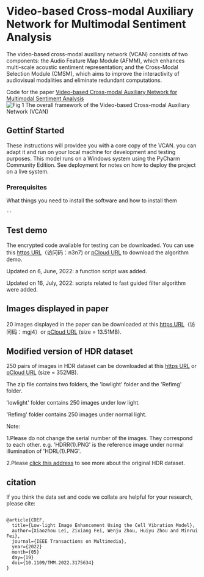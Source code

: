 # Video-based Cross-modal Auxiliary Network for Multimodal Sentiment Analysis
The video-based cross-modal auxiliary network (VCAN) consists of two components: the Audio Feature Map Module (AFMM), which enhances multi-scale acoustic sentiment representation; and the Cross-Modal Selection Module (CMSM), which aims to improve the interactivity of audiovisual modalities and eliminate redundant computations.

Code for the paper [Video-based Cross-modal Auxiliary Network for Multimodal Sentiment Analysis](https://ieeexplore.ieee.org/document/9852463)
![Fig 1  The overall framework of the Video-based Cross-modal Auxiliary Network (VCAN)](https://user-images.githubusercontent.com/50829408/187387055-3fb21d0b-fcbf-4f5d-b76f-ebfed7aea032.png)

## Gettinf Started
These instructions will providee you with a core copy of the VCAN. you can adapt it and run on your local machine for development and testing purposes. This model runs on a Windows system using the PyCharm Community Edition. See deployment for notes on how to deploy the project on a live system.

### Prerequisites
What things you need to install the software and how to install them
```
--
```

## Test demo
The encrypted code available for testing can be downloaded.
You can use this [https URL](https://cloud.189.cn/t/uaeeiavmuQ3u)（访问码：n3n7) or [pCloud URL](https://u.pcloud.link/publink/show?code=XZQr58VZRzrGxsst1yJoCA8WoKEs3SXMLoU7) to download the algorithm demo.   

Updated on 6, June, 2022: a function script was added.

Updated on 16, July, 2022: scripts related to fast guided filter algorithm were added.

## Images displayed in paper

20 images displayed in the paper can be downloaded at this [https URL](https://cloud.189.cn/web/share?code=qymAJzayuei2)（访问码：mgj4）or [pCloud URL](https://u.pcloud.link/publink/show?code=XZCNfHVZ4MYNMM5C8Buy29FaHGdDJh6tSYzV) (size = 13.51MB). 


## Modified version of HDR dataset

250 pairs of images in HDR dataset can be downloaded at this [https URL](https://cloud.189.cn/web/share?code=NZ7ZZbjeuAVz) or [pCloud URL](https://u.pcloud.link/publink/show?code=XZ2NfHVZChgPglepTRLgNkuMHbULgB9Ja2bV) (size = 352MB).

The zip file contains two folders, the 'lowlight' folder and the 'Refimg' folder.

'lowlight' folder contains 250 images under low light.

'Refimg' folder contains 250 images under normal light.

Note: 

1.Please do not change the serial number of the images. They correspond to each other. e.g.  'HDRR(1).PNG' is the reference image under normal illumination of 'HDRL(1).PNG'.

2.Please [click this address](https://live.ece.utexas.edu/research/HDRDB/hdr_index.html) to see more about the original HDR dataset.


## citation

If you think the data set and code we collate are helpful for your research, please cite:

```

@article{CDEF,
  title={Low-light Image Enhancement Using the Cell Vibration Model},
  author={Xiaozhou Lei, Zixiang Fei, Wenju Zhou, Huiyu Zhou and Minrui Fei},
  journal={IEEE Transactions on Multimedia},
  year={2022}
  month={05}
  day={19}
  doi={10.1109/TMM.2022.3175634}
}


```

